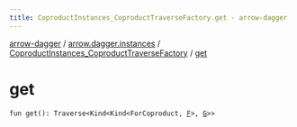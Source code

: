 ```yaml
---
title: CoproductInstances_CoproductTraverseFactory.get - arrow-dagger
---
```


[arrow-dagger](../../index.html) / [arrow.dagger.instances](../index.html) / [CoproductInstances_CoproductTraverseFactory](index.html) / [get](./get.html)

# get

`fun get(): Traverse<Kind<Kind<ForCoproduct, `[`F`](index.html#F)`>, `[`G`](index.html#G)`>>`